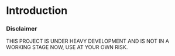 # Introduction




### Disclaimer
THIS PROJECT IS UNDER HEAVY DEVELOPMENT AND IS NOT IN A WORKING STAGE NOW, USE AT YOUR OWN RISK.
